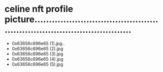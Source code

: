 # celine nft profile picture.......................................................................................
- 0x63656c696e65 (1).jpg..
- 0x63656c696e65 (2).jpg
- 0x63656c696e65 (3).jpg
- 0x63656c696e65 (4).jpg
- 0x63656c696e65 (5).jpg
